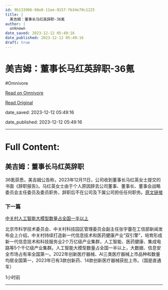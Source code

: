 ```yaml
---
id: 9b133906-98e8-11ee-9157-fb34e70c1225
title: |
  美吉姆：董事长马红英辞职-36氪
author: |
  unknown
date_saved: 2023-12-12 05:49:16
date_published: 2023-12-12 05:49:16
draft: true
---
```


# 美吉姆：董事长马红英辞职-36氪
#Omnivore

[Read on Omnivore](https://omnivore.app/me/36-18c5df72e91)

[Read Original](https://36kr.com/newsflashes/2557636301299081?f=rss)

date_saved: 2023-12-12 05:49:16

date_published: 2023-12-12 05:49:16

--- 

# Full Content: 

## 美吉姆：董事长马红英辞职

36氪获悉，美吉姆公告称，2023年12月11日，公司收到董事长马红英女士提交的书面《辞职报告》。马红英女士由于个人原因辞去公司董事、董事长、董事会战略委员会主任委员及委员职务，辞职后不在公司及下属公司担任任何职务。[原文链接](https://static.cninfo.com.cn/finalpage/2023-12-13/1218593224.PDF)

### 下一篇

[中关村人工智能大模型数量占全国一半以上](https://36kr.com/newsflashes/2557630890302857)

北京市科学技术委员会、中关村科技园区管理委员会副主任张宇蕾在工信部新闻发布会上介绍，中关村持续打造新一代信息技术和医药健康产业“双引擎”，培育形成新一代信息技术和科技服务业2个万亿级产业集群，人工智能、医药健康、集成电路等5个千亿级产业集群。人工智能大模型数量占全国一半以上，大数据、信息安全市场占有率全国第一。2022年创新医疗器械、AI三类医疗器械上市品种和数量均居全国第一，2023年已有3款创新药、14款创新医疗器械获批上市。（国是直通车）

1小时前

---

